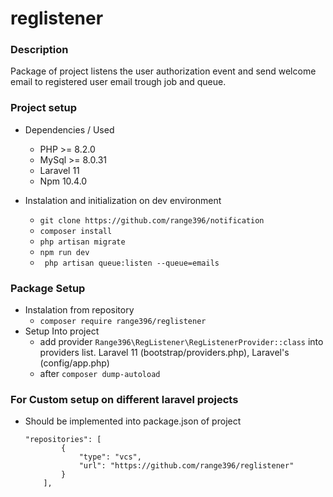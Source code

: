 # reglistener

### Description
Package of project listens the user authorization event and send welcome email to registered user email trough job and queue.

### Project setup
  
- Dependencies / Used
    - PHP >= 8.2.0
    - MySql >= 8.0.31
    - Laravel 11
    - Npm 10.4.0
    
- Instalation and initialization on dev environment
    - ``` git clone https://github.com/range396/notification ```
    - ``` composer install ```
    - ``` php artisan migrate ```
    - ``` npm run dev ```
    - ``` php artisan queue:listen --queue=emails```
    
### Package Setup

- Instalation from repository 
    - ``` composer require range396/reglistener ``` 
- Setup Into project
    - add provider ``` Range396\RegListener\RegListenerProvider::class ``` into providers list. Laravel 11 (bootstrap/providers.php), Laravel's (config/app.php) 
    - after ``` composer dump-autoload ``` 

### For Custom setup on different laravel projects

- Should be implemented into package.json of project
    ```
    "repositories": [
            {
                "type": "vcs",
                "url": "https://github.com/range396/reglistener"
            }
        ],     
    ```


